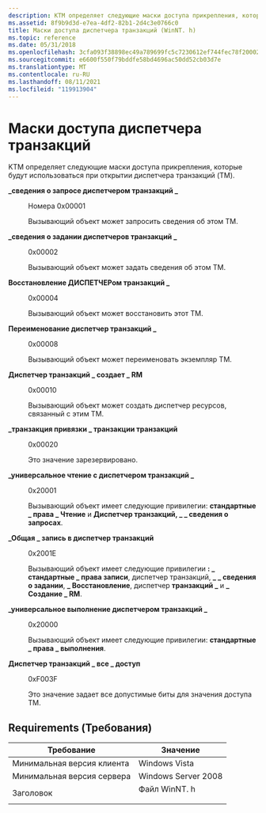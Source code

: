 ```yaml
---
description: KTM определяет следующие маски доступа прикрепления, которые будут использоваться при открытии диспетчера транзакций (TM).
ms.assetid: 8f9b9d3d-e7ea-4df2-82b1-2d4c3e0766c0
title: Маски доступа диспетчера транзакций (WinNT. h)
ms.topic: reference
ms.date: 05/31/2018
ms.openlocfilehash: 3cfa093f38898ec49a789699fc5c7230612ef744fec78f200021361327d9f714
ms.sourcegitcommit: e6600f550f79bddfe58bd4696ac50dd52cb03d7e
ms.translationtype: MT
ms.contentlocale: ru-RU
ms.lasthandoff: 08/11/2021
ms.locfileid: "119913904"
---
```

# <a name="transaction-manager-access-masks"></a>Маски доступа диспетчера транзакций

KTM определяет следующие маски доступа прикрепления, которые будут использоваться при открытии диспетчера транзакций (TM).

<dl> <dt>

<span id="TRANSACTIONMANAGER_QUERY_INFORMATION"></span><span id="transactionmanager_query_information"></span>**\_сведения о запросе диспетчером транзакций \_**
</dt> <dd> <dl> <dt>

Номера 0x00001
</dt> <dt>



Вызывающий объект может запросить сведения об этом TM.


</dt> </dl> </dd> <dt>

<span id="TRANSACTIONMANAGER_SET_INFORMATION"></span><span id="transactionmanager_set_information"></span>**\_сведения о задании диспетчеров транзакций \_**
</dt> <dd> <dl> <dt>

0x00002
</dt> <dt>



Вызывающий объект может задать сведения об этом TM.


</dt> </dl> </dd> <dt>

<span id="TRANSACTIONMANAGER_RECOVER"></span><span id="transactionmanager_recover"></span>**Восстановление ДИСПЕТЧЕРом транзакций \_**
</dt> <dd> <dl> <dt>

0x00004
</dt> <dt>



Вызывающий объект может восстановить этот TM.


</dt> </dl> </dd> <dt>

<span id="TRANSACTIONMANAGER_RENAME"></span><span id="transactionmanager_rename"></span>**Переименование диспетчер транзакций \_**
</dt> <dd> <dl> <dt>

0x00008
</dt> <dt>



Вызывающий объект может переименовать экземпляр TM.


</dt> </dl> </dd> <dt>

<span id="TRANSACTIONMANAGER_CREATE_RM"></span><span id="transactionmanager_create_rm"></span>**Диспетчер транзакций \_ создает \_ RM**
</dt> <dd> <dl> <dt>

0x00010
</dt> <dt>



Вызывающий объект может создать диспетчер ресурсов, связанный с этим TM.


</dt> </dl> </dd> <dt>

<span id="TRANSACTIONMANAGER_BIND_TRANSACTION"></span><span id="transactionmanager_bind_transaction"></span>**\_транзакция привязки \_ транзакции транзакций**
</dt> <dd> <dl> <dt>

0x00020
</dt> <dt>



Это значение зарезервировано.


</dt> </dl> </dd> <dt>

<span id="TRANSACTIONMANAGER_GENERIC_READ"></span><span id="transactionmanager_generic_read"></span>**\_универсальное чтение с диспетчером транзакций \_**
</dt> <dd> <dl> <dt>

0x20001
</dt> <dt>



Вызывающий объект имеет следующие привилегии: **стандартные \_ права \_ Чтение** и **Диспетчер транзакций, \_ \_ сведения о запросах**.


</dt> </dl> </dd> <dt>

<span id="TRANSACTIONMANAGER_GENERIC_WRITE"></span><span id="transactionmanager_generic_write"></span>**\_Общая \_ запись в диспетчер транзакций**
</dt> <dd> <dl> <dt>

0x2001E
</dt> <dt>



Вызывающий объект имеет следующие привилегии **: \_ стандартные \_ права записи**, диспетчер транзакций, **\_ \_ сведения о задании**, **\_ Восстановление**, диспетчер **транзакций \_** и **\_ Создание \_ RM**.


</dt> </dl> </dd> <dt>

<span id="TRANSACTIONMANAGER_GENERIC_EXECUTE"></span><span id="transactionmanager_generic_execute"></span>**\_универсальное выполнение диспетчером транзакций \_**
</dt> <dd> <dl> <dt>

0x20000
</dt> <dt>



Вызывающий объект имеет следующие привилегии: **стандартные \_ права \_ выполнения**.


</dt> </dl> </dd> <dt>

<span id="TRANSACTIONMANAGER_ALL_ACCESS"></span><span id="transactionmanager_all_access"></span>**Диспетчер транзакций \_ все \_ доступ**
</dt> <dd> <dl> <dt>

0xF003F
</dt> <dt>



Это значение задает все допустимые биты для значения доступа TM.


</dt> </dl> </dd> </dl>

## <a name="requirements"></a>Requirements (Требования)



| Требование | Значение |
|-------------------------------------|------------------------------------------------------------------------------------|
| Минимальная версия клиента<br/> | Windows Vista<br/>                                                           |
| Минимальная версия сервера<br/> | Windows Server 2008<br/>                                                     |
| Заголовок<br/>                   | <dl> <dt>Файл WinNT. h</dt> </dl> |



 

 




